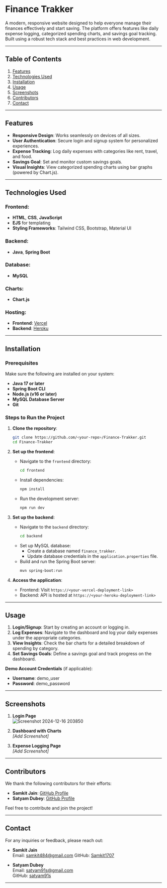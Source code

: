 # **Finance Trakker**

A modern, responsive website designed to help everyone manage their finances effectively and start saving. The platform offers features like daily expense logging, categorized spending charts, and savings goal tracking. Built using a robust tech stack and best practices in web development.

---

## **Table of Contents**
1. [Features](#features)  
2. [Technologies Used](#technologies-used)  
3. [Installation](#installation)  
4. [Usage](#usage)  
5. [Screenshots](#screenshots)  
6. [Contributors](#contributors)  
7. [Contact](#contact)  

---

## **Features**
- **Responsive Design**: Works seamlessly on devices of all sizes.  
- **User Authentication**: Secure login and signup system for personalized experiences.  
- **Expense Tracking**: Log daily expenses with categories like rent, travel, and food.  
- **Savings Goal**: Set and monitor custom savings goals.  
- **Visual Insights**: View categorized spending charts using bar graphs (powered by Chart.js).  

---

## **Technologies Used**
### Frontend:
- **HTML**, **CSS**, **JavaScript**  
- **EJS** for templating  
- **Styling Frameworks**: Tailwind CSS, Bootstrap, Material UI  

### Backend:
- **Java**, **Spring Boot**  

### Database:
- **MySQL**  

### Charts:
- **Chart.js**  

### Hosting:
- **Frontend**: [Vercel](#link)  
- **Backend**: [Heroku](#link)  

---

## **Installation**

### **Prerequisites**
Make sure the following are installed on your system:  
- **Java 17 or later**  
- **Spring Boot CLI**  
- **Node.js (v16 or later)**  
- **MySQL Database Server**  
- **Git**

### **Steps to Run the Project**
1. **Clone the repository**:  
   ```bash
   git clone https://github.com/<your-repo>/Finance-Trakker.git
   cd Finance-Trakker
   ```

2. **Set up the frontend**:  
   - Navigate to the `frontend` directory:  
     ```bash
     cd frontend
     ```
   - Install dependencies:  
     ```bash
     npm install
     ```
   - Run the development server:  
     ```bash
     npm run dev
     ```

3. **Set up the backend**:  
   - Navigate to the `backend` directory:  
     ```bash
     cd backend
     ```
   - Set up MySQL database:  
     - Create a database named `finance_trakker`.  
     - Update database credentials in the `application.properties` file.  
   - Build and run the Spring Boot server:  
     ```bash
     mvn spring-boot:run
     ```

4. **Access the application**:  
   - Frontend: Visit `https://<your-vercel-deployment-link>`  
   - Backend: API is hosted at `https://<your-heroku-deployment-link>`  

---

## **Usage**
1. **Login/Signup**: Start by creating an account or logging in.  
2. **Log Expenses**: Navigate to the dashboard and log your daily expenses under the appropriate categories.  
3. **View Insights**: Check the bar charts for a detailed breakdown of spending by category.  
4. **Set Savings Goals**: Define a savings goal and track progress on the dashboard.  

**Demo Account Credentials** (if applicable):  
- **Username**: demo_user  
- **Password**: demo_password  

---

## **Screenshots**

1. **Login Page**  
   ![Screenshot 2024-12-16 203850](https://github.com/user-attachments/assets/b6eaa185-1b04-47c3-9fe4-bd564e9d0592)


2. **Dashboard with Charts**  
   *[Add Screenshot]*  

3. **Expense Logging Page**  
   *[Add Screenshot]*  

---

## **Contributors**
We thank the following contributors for their efforts:  

- **Samkit Jain**: [GitHub Profile](https://github.com/Samkit1707)  
- **Satyam Dubey**: [GitHub Profile](https://github.com/satyam91s)  

Feel free to contribute and join the project!  

---

## **Contact**
For any inquiries or feedback, please reach out:  

- **Samkit Jain**  
  Email: samkit484@gmail.com 
  GitHub: [Samkit1707](https://github.com/Samkit1707)  

- **Satyam Dubey**  
  Email: satyam91s@gmail.com  
  GitHub: [satyam91s](https://github.com/satyam91s)  

---

